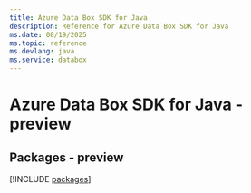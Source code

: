 ```yaml
---
title: Azure Data Box SDK for Java
description: Reference for Azure Data Box SDK for Java
ms.date: 08/19/2025
ms.topic: reference
ms.devlang: java
ms.service: databox
---
```

# Azure Data Box SDK for Java - preview
## Packages - preview
[!INCLUDE [packages](data-box-index.md)]